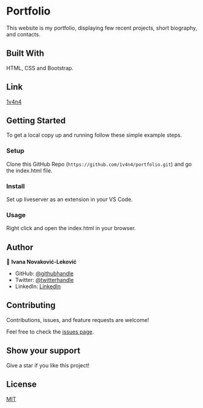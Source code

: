 # Portfolio

This website is my portfolio, displaying few recent projects, short biography, and contacts.

## Built With

HTML, CSS and Bootstrap.

## Link

[1v4n4](https://1v4n4.github.io/portfolio/)

## Getting Started
To get a local copy up and running follow these simple example steps.

### Setup

Clone this GitHub Repo (`https://github.com/1v4n4/portfolio.git`) and go the index.html file.

### Install

Set up liveserver as an extension in your VS Code.

### Usage

Right click and open the index.html in your browser.

## Author

👤 **Ivana Novaković-Leković**

- GitHub: [@githubhandle](https://github.com/1v4n4)
- Twitter: [@twitterhandle](https://twitter.com/codeIv1)
- LinkedIn: [LinkedIn](https://www.linkedin.com/in/1v4n4/)


## Contributing

Contributions, issues, and feature requests are welcome!

Feel free to check the [issues page](https://github.com/1v4n4/portfolio/issues).

## Show your support

Give a star if you like this project!

## License

[MIT](https://en.wikipedia.org/wiki/MIT_License)